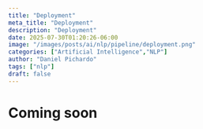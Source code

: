 ```yaml
---
title: "Deployment"
meta_title: "Deployment"
description: "Deployment"
date: 2025-07-30T01:20:26-06:00
image: "/images/posts/ai/nlp/pipeline/deployment.png"
categories: ["Artificial Intelligence","NLP"]
author: "Daniel Pichardo"
tags: ["nlp"]
draft: false
---
```


# Coming soon